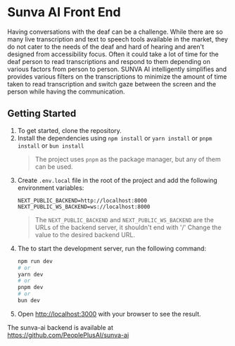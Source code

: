 # Sunva AI Front End

Having conversations with the deaf can be a challenge. While there are so many live transcription and text to speech
tools available in the market, they do not cater to the needs of the deaf and hard of hearing and aren't designed from
accessibility focus. Often it could take a lot of time for the deaf person to read transcriptions and respond to them
depending on various factors from person to person. SUNVA AI intelligently simplifies and provides various filters on
the transcriptions to minimize the amount of time taken to read transcription and switch gaze between the screen and the
person while having the communication.

## Getting Started

1. To get started, clone the repository.
2. Install the dependencies using `npm install` or `yarn install` or `pnpm install` or `bun install`
    > The project uses `pnpm` as the package manager, but any of them can be used.
3. Create `.env.local` file in the root of the project and add the following environment variables:
    ```env
   NEXT_PUBLIC_BACKEND=http://localhost:8000
   NEXT_PUBLIC_WS_BACKEND=ws://localhost:8000
    ```
   > The `NEXT_PUBLIC_BACKEND` and `NEXT_PUBLIC_WS_BACKEND` are the URLs of the backend server, it shouldn't end with '/'
   Change the value to the desired backend URL.
4. The to start the development server, run the following command:
    ```bash
    npm run dev
    # or
    yarn dev
    # or
    pnpm dev
    # or
    bun dev
    ```
5. Open [http://localhost:3000](http://localhost:3000) with your browser to see the result. 

The sunva-ai backend is available at https://github.com/PeoplePlusAI/sunva-ai

